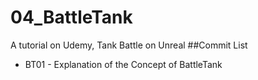 # 04_BattleTank
A tutorial on Udemy, Tank Battle on Unreal
##Commit List
* BT01 - Explanation of the Concept of BattleTank
